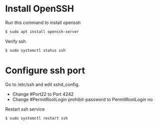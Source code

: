 # Install OpenSSH

Run this command to install openssh

```bash
$ sudo apt install openssh-server
```

Verify ssh

```bash
$ sudo systemctl status ssh
```

# Configure ssh port

Go to /etc/ssh and edit sshd_config.

- Change #Port22 to Port 4242
- Change #PermitRootLogin prohibit-password to PermitRootLogin no

Restart ssh service

```bash
$ sudo systemctl restart ssh
